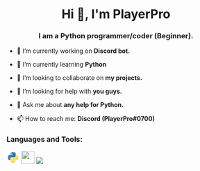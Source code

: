 <h1 align="center">Hi 👋, I'm PlayerPro</h1>
<h3 align="center">I am a Python programmer/coder (Beginner).</h3>



- 🔭 I’m currently working on **Discord bot.**

- 🌱 I’m currently learning **Python**

- 👯 I’m looking to collaborate on **my projects.**

- 🤝 I’m looking for help with **you guys.**

- 💬 Ask me about **any help for Python.**

- 📫 How to reach me: **Discord (PlayerPro#0700)**


<h3 align="left">Languages and Tools:</h3>
<img src="https://raw.githubusercontent.com/devicons/devicon/master/icons/python/python-original.svg" alt="python" width="30" height="30"> <img src="https://upload.wikimedia.org/wikipedia/commons/thumb/1/1d/PyCharm_Icon.svg/1200px-PyCharm_Icon.svg.png" height="30" width="30"> 



<img src="https://github-readme-stats.vercel.app/api?username=PlayerPro3&&show_icons=true&title_color=00ffb7&icon_color=ff0000&text_color=70ff7a&bg_color=151515">
